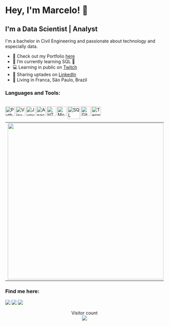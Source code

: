 # Hey, I'm Marcelo! 👋

## I'm a Data Scientist | Analyst

<p align="left">
I'm a bachelor in Civil Engineering and passionate about technology and especially data.
</p>

- 🔭 Check out my Portfolio [here](https://marcelorissids.github.io/portfolio/)
- 🌱 I’m currently learning SQL 🤣
- 💻 Learning in public on <a href="https://www.twitch.tv/ticrovis/about">Twitch</a>
- 💼 Sharing uptades on <a href="https://www.linkedin.com/in/marcelorissi/">LinkedIn</a> 
- 📌 Living in Franca, São Paulo, Brazil

### Languages and Tools:

<div style="display: inline_block"><br>
  <img align="left" alt="Python" width="30" src="https://cdn-icons-png.flaticon.com/512/5968/5968350.png"> 
  <img align="left" alt="Visual Studio Code" width="30" src="https://cdn.jsdelivr.net/gh/devicons/devicon/icons/vscode/vscode-original.svg">
  <img align="left" alt="Jupyter" width="30" src="https://upload.wikimedia.org/wikipedia/commons/thumb/3/38/Jupyter_logo.svg/1200px-Jupyter_logo.svg.png">
  <img align="left" alt="Anaconda" width="30" src="https://img.icons8.com/fluent/600/000000/anaconda--v2.png">
  <img align="left" alt="HTML5" width="30" src="https://cdn-icons-png.flaticon.com/512/1216/1216733.png">
  <img align="left" alt="MongoDB" width="30" src="https://w7.pngwing.com/pngs/956/695/png-transparent-mongodb-original-wordmark-logo-icon-thumbnail.png">
  <img align="left" alt="SQL" width="40" src="https://www.clipartmax.com/png/middle/243-2432711_azure-sql-database-icon.png">
  <img align="left" alt="Git" width="30" src="https://cdn.jsdelivr.net/gh/devicons/devicon/icons/git/git-original.svg">
  <img align="left" alt="Terminal" width="30" src="https://cdn-icons-png.flaticon.com/512/6528/6528610.png">  
</div>
<br>
</br>
<center>
<table>
  <tr>
      <td><img width="495px" align="left" src="https://github-readme-stats-seven-alpha-82.vercel.app/api?username=marcelorissids&theme=dark" /></td>  
      <td><img width="400px" align="left" src="https://github-readme-stats-seven-alpha-82.vercel.app/api/top-langs/?username=marcelorissids&hide=html&layout=compact&theme=dark" /></td>
  </tr>   
</table>
</center>

### Find me here:

<div> 
   <a href="https://www.linkedin.com/in/marcelorissi/" target="_blank"><img src="https://img.shields.io/badge/-LinkedIn-%230077B5?style=for-the-badge&logo=linkedin&logoColor=white" target="_blank"></a>
   <a href="https://www.instagram.com/marcelorissic/" target="_blank"><img src="https://img.shields.io/badge/-Instagram-%23E4405F?style=for-the-badge&logo=instagram&logoColor=white" target="_blank"></a>
  <a href = "mailto:marcelorissi2@gmail.com"><img src="https://img.shields.io/badge/-Gmail-%23333?style=for-the-badge&logo=gmail&logoColor=white" target="_blank"></a>
   
 </div> 

<p align="center"> 
  Visitor count<br>
  <img src="https://profile-counter.glitch.me/marcelorissids/count.svg" />
</p>
